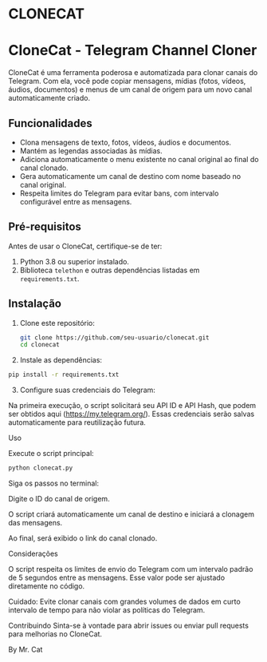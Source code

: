 # CLONECAT

# CloneCat - Telegram Channel Cloner

CloneCat é uma ferramenta poderosa e automatizada para clonar canais do Telegram. Com ela, você pode copiar mensagens, mídias (fotos, vídeos, áudios, documentos) e menus de um canal de origem para um novo canal automaticamente criado.

## Funcionalidades

- Clona mensagens de texto, fotos, vídeos, áudios e documentos.
- Mantém as legendas associadas às mídias.
- Adiciona automaticamente o menu existente no canal original ao final do canal clonado.
- Gera automaticamente um canal de destino com nome baseado no canal original.
- Respeita limites do Telegram para evitar bans, com intervalo configurável entre as mensagens.

## Pré-requisitos

Antes de usar o CloneCat, certifique-se de ter:

1. Python 3.8 ou superior instalado.
2. Biblioteca `telethon` e outras dependências listadas em `requirements.txt`.

## Instalação

1. Clone este repositório:
   ```bash
   git clone https://github.com/seu-usuario/clonecat.git
   cd clonecat

2. Instale as dependências:
```bash
pip install -r requirements.txt
```

3. Configure suas credenciais do Telegram:

Na primeira execução, o script solicitará seu API ID e API Hash, que podem ser obtidos aqui (https://my.telegram.org/). Essas credenciais serão salvas automaticamente para reutilização futura.

Uso

Execute o script principal:
```bash
python clonecat.py
```

Siga os passos no terminal:

Digite o ID do canal de origem.

O script criará automaticamente um canal de destino e iniciará a clonagem das mensagens.

Ao final, será exibido o link do canal clonado.

Considerações

O script respeita os limites de envio do Telegram com um intervalo padrão de 5 segundos entre as mensagens. Esse valor pode ser ajustado diretamente no código.

Cuidado: Evite clonar canais com grandes volumes de dados em curto intervalo de tempo para não violar as políticas do Telegram.

Contribuindo
Sinta-se à vontade para abrir issues ou enviar pull requests para melhorias no CloneCat.

By Mr. Cat
